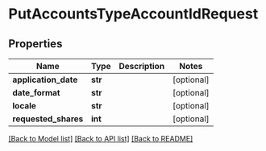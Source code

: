 # PutAccountsTypeAccountIdRequest

## Properties
Name | Type | Description | Notes
------------ | ------------- | ------------- | -------------
**application_date** | **str** |  | [optional] 
**date_format** | **str** |  | [optional] 
**locale** | **str** |  | [optional] 
**requested_shares** | **int** |  | [optional] 

[[Back to Model list]](../README.md#documentation-for-models) [[Back to API list]](../README.md#documentation-for-api-endpoints) [[Back to README]](../README.md)

